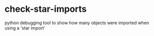 # check-star-imports
python debugging tool to show how many objects were imported when using a 'star import'
